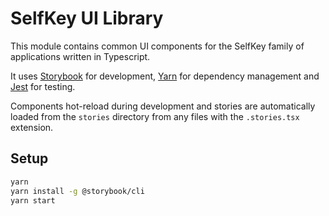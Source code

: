 # SelfKey UI Library

This module contains common UI components for the SelfKey family of applications written in Typescript.

It uses [Storybook](https://storybook.js.org/) for development, [Yarn](https://yarnpkg.com/en/) for dependency management and [Jest](https://facebook.github.io/jest/) for testing.

Components hot-reload during development and stories are automatically loaded from the `stories` directory from any files with the `.stories.tsx` extension.

## Setup

```bash
yarn
yarn install -g @storybook/cli
yarn start
```
